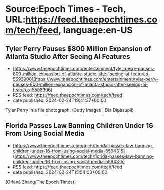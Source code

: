 # Source:Epoch Times - Tech, URL:https://feed.theepochtimes.com/tech/feed, language:en-US

## Tyler Perry Pauses $800 Million Expansion of Atlanta Studio After Seeing AI Features
 - [https://www.theepochtimes.com/entertainment/tyler-perry-pauses-800-million-expansion-of-atlanta-studio-after-seeing-ai-features-5593906](https://www.theepochtimes.com/entertainment/tyler-perry-pauses-800-million-expansion-of-atlanta-studio-after-seeing-ai-features-5593906)
 - RSS feed: https://feed.theepochtimes.com/tech/feed
 - date published: 2024-02-24T19:41:37+00:00

Tyler Perry in a file photograph. (Getty Images &#124; Dia Dipasupil)

## Florida Passes Law Banning Children Under 16 From Using Social Media
 - [https://www.theepochtimes.com/tech/florida-passes-law-banning-children-under-16-from-using-social-media-5594315](https://www.theepochtimes.com/tech/florida-passes-law-banning-children-under-16-from-using-social-media-5594315)
 - RSS feed: https://feed.theepochtimes.com/tech/feed
 - date published: 2024-02-24T15:54:03+00:00

(Oriana Zhang/The Epoch Times)

